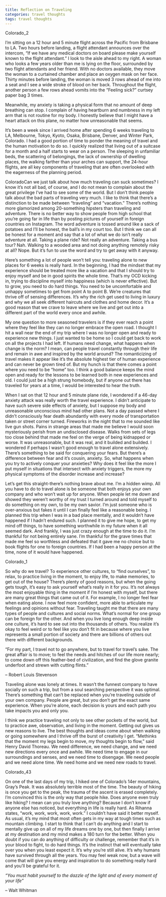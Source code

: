 ```yaml
---
title: Reflection on Traveling
categories: travel thoughts
tags: travel thoughts
---
```


Colorado_2

I’m sitting on a 12 hour and 5 minute flight across the Pacific from Brisbane to LA. Two hours before landing, a flight attendant announces over the intercom, “If we have any medical doctors on board please make yourself known to the flight attendant.” I look to the aisle ahead to my right. A woman who looks a few years older than me is lying on the floor, surrounded by two flight attendants and her friend. With no doctors available, they move the woman to a curtained chamber and place an oxygen mask on her face. Thirty minutes before landing, the woman is moved 3 rows ahead of me into a seat and I see a wide stroke of blood on her back. Throughout the flight, another person a few rows ahead vomits into the “Feeling sick?” curtsey paper bag 3 times.

Meanwhile, my anxiety is taking a physical form that no amount of deep breathing can stop. I complain of having heartburn and numbness in my left arm that is not routine for my body. I honestly believe that I might have a heart attack on this plane, no matter how unreasonable that seems.

It’s been a week since I arrived home after spending 6 weeks traveling to LA, Melbourne, Tokyo, Kyoto, Osaka, Brisbane, Denver, and Winter Park, Colorado. I had a good portion of time to ponder the meaning of travel and the human motivation to do so. I quickly realized that living out of a suitcase for a month and a half starts to wear on a person. The sleeping in unfamiliar beds, the scattering of belongings, the lack of ownership of dwelling places, the walking farther than your arches can support, the 24-hour flights, are all key components of traveling that are often overlooked with the eagerness of the planning period.

ColoradoCan we just talk about how much traveling can suck sometimes? I know it’s not all bad, of course, and I do not mean to complain about the great privilege I’ve had to see some of the world. But I don’t think people talk about the bad parts of traveling very much. I like to think that there’s a distinction to be made between “traveling” and “vacation.” There’s nothing more glamorized among 20-something hipsters than traveling and adventure. There is no better way to show people from high school that you’re going far in life than by posting pictures of yourself in foreign countries on Instagram. The word adventure is tossed around like a sack of potatoes and I’ll be honest, the ball’s in my court too. But I think we can all be honest for a moment and say that a lot of what we do isn’t really adventure at all. Taking a plane ride? Not really an adventure. Taking a bus tour? Nah. Walking to a wooded area and not doing anything remotely risky at all? Nope. But it’s fun to use the word and try to get away with it anyway.

Here’s something a lot of people won’t tell you: traveling alone to new places for 6 weeks is really hard. In the beginning, I had the mindset that my experience should be treated more like a vacation and that I should try to enjoy myself and be in good spirits the whole time. That’s my OCD kicking in, trying to discipline myself into happiness (which is never effective). But to grow, you need to do hard things. You need to be uncomfortable and unhappy sometimes to get from point A to point B. We’re creatures that thrive off of sensing differences. It’s why the rich get used to living in luxury and why we all seek different haircuts and clothes and home decor. It’s a good reason that we crave to leave where we live and get out into a different part of the world every once and awhile.

My one question to more seasoned travelers is if they ever reach a point where they feel like they can no longer embrace the open road. I thought I hit a wall near the end of my trip where I was no longer open and ready to experience new things. I just wanted to be home so I could get back to work on all the projects I had left. If humans need change, what happens when change is the norm? I mean, can people travel constantly through their life and remain in awe and inspired by the world around? The romanticizing of travel makes it appear like it’s the absolute highest tier of human experience and can never be grown tired of. But my hunch is that there comes a point where you need to be “home” too. I think a good balance keeps the mind open and ready for the lessons to be learned both in new experiences and old. I could just be a high strung homebody, but if anyone out there has traveled for years at a time, I would be interested to hear the truth.

When I sat on that 12 hour and 5 minute plane ride, I wondered if a 46-day anxiety attack was really worth the travel experience. I didn’t anticipate to have such severe side effects of anxiety, but I suppose my body and unreasonable unconscious mind had other plans. Not a day passed where I didn’t consciously fear death abundantly with every mode of transportation taken or street corner turned. Fireworks in the night that to me sounded like live gun shots. Pains in strange areas that made me believe I would soon mysteriously perish from an undisclosed disease. Walks from sets of legs too close behind that made me feel on the verge of being kidnapped or worse. It was unreasonable, but it was real, and it builded and builded. I wondered if perhaps I wasn’t good enough to travel alone extensively. There’s something to be said for conquering your fears. But there’s a difference between fear and it’s cousin, anxiety. So, what happens when you try to actively conquer your anxieties? Why does it feel like the more I put myself in situations that intersect with anxiety triggers, the more my physical symptoms of the disorder increase and increase?

Let’s get this straight-there’s nothing brave about me. I’m a hidden wimp. All you have to do to travel alone is be someone that both enjoys your own company and who won’t wait up for anyone. When people let me down and showed they weren’t worthy of my trust I turned around and told myself to do something on my own, to be my own savior. I’m just someone who is over-anxious but fakes it until I can finally feel like a reasonable being. I planned this trip when I was in a bad place mentally, and it wouldn’t have happened if I hadn’t endured such. I planned it to give me hope, to get my mind off things, to have something worthwhile in my future when it all seemed dark. And frankly, I was just crazy enough at the time to do it. I’m thankful for not being entirely sane. I’m thankful for the grave times that made me feel so worthless and defeated that it gave me no choice but to book flights for one to foreign countries. If I had been a happy person at the time, none of it would have happened.

Colorado_1

So why do we travel? To experience other cultures, to “find ourselves”, to relax, to practice living in the moment, to enjoy life, to make memories, to get out of the house? There’s plenty of good reasons, but when the going gets tough, it’s easy to ask yourself what’s really in it for you. It’s not always the most enjoyable thing in the moment if I’m honest with myself, but there are many great things that came out of it. For example, I no longer feel fear when eating alone. I now feel more confident, more able to articulate my feelings and opinions without fear. Traveling taught me that there are many types of people and cultures and social norms. What’s normal for one group can be foreign for the other. And when you live long enough deep inside one culture, it’s hard to see out into the thousands of others. You realize it’s okay to feel weird or to feel like you don’t fit in because where you live represents a small portion of society and there are billions of others out there with different backgrounds.

“For my part, I travel not to go anywhere, but to travel for travel’s sake. The great affair is to move; to feel the needs and hitches of our life more nearly; to come down off this feather-bed of civilization, and find the glove granite underfoot and strewn with cutting flints.”

– Robert Louis Stevenson

Traveling alone was lonely at times. It wasn’t the funnest company to have socially on such a trip, but from a soul searching perspective it was optimal. There’s something that can’t be replaced when you’re traveling outside of your own company. People are great, but you don’t get the exact same experience. When you’re alone, each decision is yours and each path you take impacts you and only you.

I think we practice traveling not only to see other pockets of the world, but to practice awe, observation, and living in the moment. Getting out gives us new reasons to live. The best thoughts and ideas come about when walking or going somewhere and I thrive off the burst of creativity I get. “Methinks that the moment my legs begin to move, my thoughts begin to flow,” said Henry David Thoreau. We need difference, we need change, and we need new directions every once and awhile. We need time to engage in our surroundings and senses, and we need time to disengage. We need people and we need alone time. We need home and we need new roads to travel.

Colorado_43

On one of the last days of my trip, I hiked one of Colorado’s 14er mountains, Gray’s Peak. It was absolutely terrible most of the time. The beauty of hiking is once you get to the peak, the trauma of the ascent is erased completely. I’m convinced this is the only way that people hike. Does anyone even truly like hiking? I mean can you truly love anything? Because I don’t know if anyone else has noticed, but everything in life is really hard. As Rihanna states, “work, work, work, work, work.” I couldn’t have said it better myself. As usual, it’s my mind that most often gets in my way at tough times such as mountain climbing. I start to think that I can’t do anything and I start to mentally give up on all of my life dreams one by one, but then finally I arrive at my destination and my mind makes a 180 turn for the better. When you doubt if you can do anything of difficulty or challenge, remember that it’s in your blood to fight, to do hard things. It’s the instinct that will eventually take over you when you least expect it. It’s why you’re still alive. It’s why humans have survived through all the years. You may feel weak now, but a wave will come that will give you energy and inspiration to do something really hard and you’ll be grateful for it.

_“You must habit yourself to the dazzle of the light and of every moment of your life”_

– Walt Whitman
